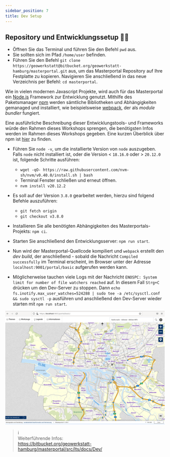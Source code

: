 ```yaml
---
sidebar_position: 7
title: Dev Setup
---
```


## Repository und Entwicklungssetup 👨‍💻

- Öffnen Sie das Terminal und führen Sie den Befehl `pwd` aus.
- Sie sollten sich im Pfad `/home/user` befinden.
- Führen Sie den Befehl `git clone https://geowerkstatt@bitbucket.org/geowerkstatt-hamburg/masterportal.git` aus, um das Masterportal Repository auf Ihre Festplatte zu kopieren. Navigieren Sie anschließend in das neue Verzeichnis per Befehl: `cd masterportal`.

Wie in vielen modernen Javascript Projekte, wird auch für das Masterportal ein [Node.js](https://github.com/nodejs/node) Framework zur Entwicklung genutzt. Mithilfe des Paketsmanager [npm](https://www.npmjs.com/) werden sämtliche Bibliotheken und Abhängigkeiten gemanaged und installiert, wie beispielsweise [webpack](https://github.com/webpack/webpack), der als *module bundler* fungiert.

Eine ausführliche Beschreibung dieser Entwicklungstools- und Frameworks würde den Rahmen dieses Workshops sprengen, die benötigsten Infos werden im Rahmen dieses Workshops gegeben. Eine kurzen Überblick über npm ist [hier](../basics/npm.md) zu finden.

- Führen Sie `node -v`, um die installierte Version von `node` auszugeben.
Falls `node` nicht installiert ist, oder die Version < `18.16.0` oder > `20.12.0` ist, folgende Schritte ausführen: 
    - `wget -qO- https://raw.githubusercontent.com/nvm-sh/nvm/v0.40.0/install.sh | bash`
    - Terminal Fenster schließen und erneut öffnen.
    - `nvm install v20.12.2`
    
    
- Es soll auf der Version `3.8.0` gearbeitet werden, hierzu sind folgend Befehle auszuführen:
    - `git fetch origin`
    - `git checkout v3.8.0`

- Installieren Sie alle benötigten Abhängigkeiten des Masterportals-Projekts: `npm ci`.

- Starten Sie anschließend den Entwicklungsserver: `npm run start`.

- Nun wird der Masterportal-Quellcode kompiliert und `webpack` erstellt den *dev build*, der anschließend - sobald die Nachricht `Compiled successfully` im Terminal erscheint, im Browser unter der Adresse `localhost:9001/portal/basic` aufgerufen werden kann.

- Möglicherweise tauchen viele Logs mit der Nachricht `ENOSPC: System limit for number of file watchers reached` auf. In diesem Fall `Strg+C` drücken um den Dev-Server zu stoppen. Dann `echo fs.inotify.max_user_watches=524288 | sudo tee -a /etc/sysctl.conf && sudo sysctl -p` ausführen und anschließend den Dev-Server wieder starten mit `npm run start`.
   

![Startansicht des Portals basic.](../assets/mp_startview.png)

> ℹ️  
> Weiterführende Infos:  
> https://bitbucket.org/geowerkstatt-hamburg/masterportal/src/lts/docs/Dev/
